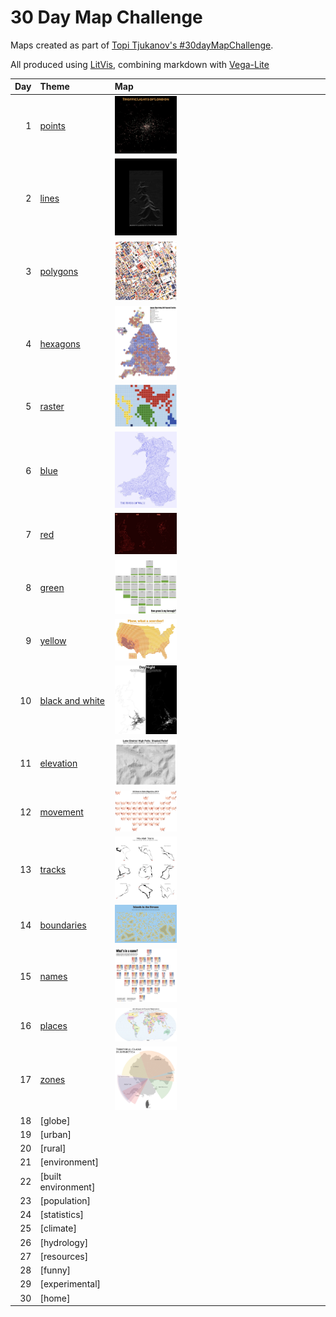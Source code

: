 # 30 Day Map Challenge

Maps created as part of [Topi Tjukanov's #30dayMapChallenge](https://twitter.com/tjukanov/status/1187713840550744066).

All produced using [LitVis](https://github.com/gicentre/litvis), combining markdown with [Vega-Lite](https://vega.github.io/vega-lite)

| Day | Theme                                  | Map                                                             |
| --: | :------------------------------------- | :-------------------------------------------------------------- |
|   1 | [points](d01Points.md)                 | [<img src="images/day01.jpg" width=30% />](d01Points.md)        |
|   2 | [lines ](d02Lines.md)                  | [<img src="images/day02.png" width=30% />](d02Lines.md)         |
|   3 | [polygons](d03Polygons.md)             | [<img src="images/day03.jpg" width=30% />](d03Polygons.md)      |
|   4 | [hexagons](d04Hexagons.md)             | [<img src="images/day04.jpg" width=30% />](d04Hexagons.md)      |
|   5 | [raster](d05Raster.md)                 | [<img src="images/day05.png" width=30% />](d05Raster.md)        |
|   6 | [blue](d06Blue.md)                     | [<img src="images/day06.jpg" width=30% />](d06Blue.md)          |
|   7 | [red](d07Red.md)                       | [<img src="images/day07.jpg" width=30% />](d07Red.md)           |
|   8 | [green](d08Green.md)                   | [<img src="images/day08.jpg" width=30% />](d08Green.md)         |
|   9 | [yellow](d09Yellow.md)                 | [<img src="images/day09.jpg" width=30% />](d09Yellow.md)        |
|  10 | [black and white](d10BlackAndWhite.md) | [<img src="images/day10.jpg" width=30% />](d10BlackAndWhite.md) |
|  11 | [elevation](d11Elevation.md)           | [<img src="images/day11.jpg" width=30% />](d11Elevation.md)     |
|  12 | [movement](d12Movement.md)             | [<img src="images/day12.jpg" width=30% />](d12Movement.md)      |
|  13 | [tracks](d13Tracks.md)                 | [<img src="images/day13.png" width=30% />](d13Tracks.md)        |
|  14 | [boundaries](d14Boundaries.md)         | [<img src="images/day14.jpg" width=30% />](d14Boundaries.md)    |
|  15 | [names](d15Names.md)                   | [<img src="images/day15.png" width=30% />](d15Names.md)         |
|  16 | [places](d16Places.md)                 | [<img src="images/day16.jpg" width=30% />](d16Places.md)        |
|  17 | [zones](d17Zones.md)                   | [<img src="images/day17.jpg" width=30% />](d17Zones.md)         |
|  18 | [globe]                                |                                                                 |
|  19 | [urban]                                |                                                                 |
|  20 | [rural]                                |                                                                 |
|  21 | [environment]                          |                                                                 |
|  22 | [built environment]                    |                                                                 |
|  23 | [population]                           |                                                                 |
|  24 | [statistics]                           |                                                                 |
|  25 | [climate]                              |                                                                 |
|  26 | [hydrology]                            |                                                                 |
|  27 | [resources]                            |                                                                 |
|  28 | [funny]                                |                                                                 |
|  29 | [experimental]                         |                                                                 |
|  30 | [home]                                 |                                                                 |

